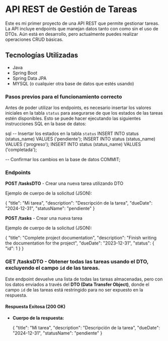 # API REST de Gestión de Tareas

Este es mi primer proyecto de una API REST que permite gestionar tareas. La API incluye endpoints que manejan datos tanto con como sin el uso de DTOs. 
Aún está en desarrollo, pero actualmente puedes realizar operaciones CRUD básicas.

## Tecnologías Utilizadas
- Java
- Spring Boot
- Spring Data JPA
- MYSQL (o cualquier otra base de datos que estés usando)

### Pasos previos para el funcionamiento correcto

Antes de poder utilizar los endpoints, es necesario insertar los valores iniciales en la tabla `status` para asegurarse de que los estados de las tareas estén disponibles. 
Esto se puede hacer ejecutando las siguientes instrucciones SQL en la base de datos:

sql
-- Insertar los estados en la tabla `status`
INSERT INTO status (status_name) VALUES ('pendiente');
INSERT INTO status (status_name) VALUES ('progreso');
INSERT INTO status (status_name) VALUES ('completada');

-- Confirmar los cambios en la base de datos
COMMIT;

### Endpoints

**POST /tasksDTO** - Crear una nueva tarea utilizando DTO

Ejemplo de cuerpo de la solicitud (JSON):


{
  "title": "Mi tarea",
  "description": "Descripción de la tarea",
  "dueDate": "2024-12-31",
  "statusName": "pendiente"
}

**POST /tasks** - Crear una nueva tarea

Ejemplo de cuerpo de la solicitud (JSON):

{
    "title": "Complete project documentation",
    "description": "Finish writing the documentation for the project",
    "dueDate": "2023-12-31",
    "status": {
        "id": 1
    }
}
### **GET /tasksDTO** - Obtener todas las tareas usando el DTO, excluyendo el campo `id` de las tareas.

Este endpoint devuelve una lista de todas las tareas almacenadas, pero con los datos enviados a través del **DTO (Data Transfer Object)**,
donde el campo `id` de las tareas está restringido para no ser expuesto en la respuesta.

#### Respuesta Exitosa (200 OK)

- **Cuerpo de la respuesta:**

  
   {
    "title": "Mi tarea",
    "description": "Descripción de la tarea",
    "dueDate": "2024-12-31",
    "statusName": "pendiente"
   }

